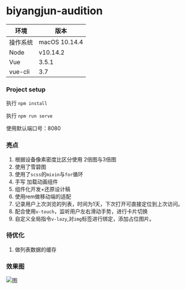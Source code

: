# biyangjun-audition

环境|版本
---|---
操作系统|macOS 10.14.4
Node|v10.14.2
Vue|3.5.1
vue-cli|3.7

### Project setup
执行 `npm install`

执行 `npm run serve`

使用默认端口号：8080

### 亮点

1. 根据设备像素密度比区分使用 2倍图与3倍图
2. 使用了雪碧图
3. 使用了`scss`的`mixin`与`for`循环
4. 手写 加载动画组件
5. 组件化开发+还原设计稿
6. 使用rem做移动端的适配
7. 记录用户上次浏览的列表，时间为1天，下次打开可直接定位到上次访问。
8. 配合使用`v-touch`，监听用户左右滑动手势，进行卡片切换
9. 自定义全局指令`v-lazy`,对`img`标签进行绑定，添加占位图片。

### 待优化

1. 做列表数据的缓存

### 效果图

![图](https://upload.hahabianli.com/img/201905/10/5cd51c0e0a7af29067.png)